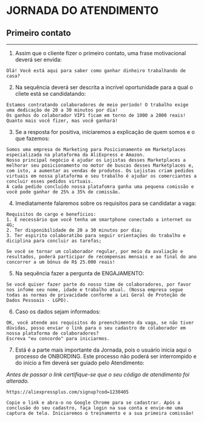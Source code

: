 # JORNADA DO ATENDIMENTO


## Primeiro contato
---

1. Assim que o cliente fizer o primeiro contato, uma frase motivacional deverá ser envida:

```
Olá! Você está aqui para saber como ganhar dinheiro trabalhando de casa?
```


2. Na sequência deverá ser descrita a incrível oportunidade para a qual o cliete está se candidatando:
```
Estamos contratando colaboradores de meio período! O trabalho exige uma dedicação de 20 a 30 minutos por dia!
Os ganhos do colaborador VIP1 ficam em torno de 1000 a 2000 reais! Quanto mais você fizer, mas você ganhará!
``` 


3. Se a resposta for positiva, iniciaremos a explicação de quem somos e o que fazemos:

```
Somos uma empresa de Marketing para Posicionamento em Marketplaces especializada na plataforma da AliExpress e Amazon. 
Nosso principal negócio é ajudar os Lojistas desses Marketplaces a melhorar seu posicionamento no motor de buscas desses Marketplaces e, com isto, a aumentar as vendas de produtos. Os Lojistas criam pedidos virtuais em nossa plataforma e seu trabalho é ajudar os comerciantes a concluir esses pedidos virtuais.
A cada pedido concluído nossa platafomra ganha uma pequena comissão e você pode ganhar de 25% a 35% de comissão.
```


4. Imediatamente falaremos sobre os requisitos para se candidatar a vaga:

```
Requisitos do cargo e benefícios:
1. É necessário que você tenha um smartphone conectado a internet ou 4G;
2. Ter disponibilidade de 20 a 30 minutos por dia;
3. Ter espirito colaboratibo para seguir orientações do trabalho e diciplina para concluir as tarefas;

Se você se tornar um colaborador regular, por meio da avaliação e resultados, poderá participar de recompensas mensais e ao final do ano concorrer a um bônus de R$ 25.000 reais!
```


5. Na sequência fazer a pergunta de ENGAJAMENTO:
```
Se você quiser fazer parte do nosso time de colaboradores, por favor nos infome seu nome, idade e trabalho atual. (Nossa empresa segue todas as normas de privacidade conforme a Lei Geral de Proteção de Dados Pessoais - LGPD).
```


6. Caso os dados sejam informados:
```
OK, você atende aos requisitos do preenchimento da vaga, se não tiver dúvidas, posso enviar o link para o seu cadastro de colaborador em nossa plataforma de colaboradores? 
Escreva "eu concordo" para iniciarmos.
```


7. Está é a parte mais importante da Jornada, pois o usuário inicia aqui o processo de ONBORDING. Este processo não poderá ser interrompido e do inicio a fim deverá ser guiado pelo Atendimento:

*Antes de passar o link certifique-se que o seu código de atendimento foi alterado.*

```
https://aliexpressplus.com/signup?cod=1230405

Copie o link e abra-o no Google Chrome para se cadastrar. Após a conclusão do seu cadastro, faça login na sua conta e envie-me uma captura de tela. Iniciaremos o treinamento e a sua primeira comissão!
```


